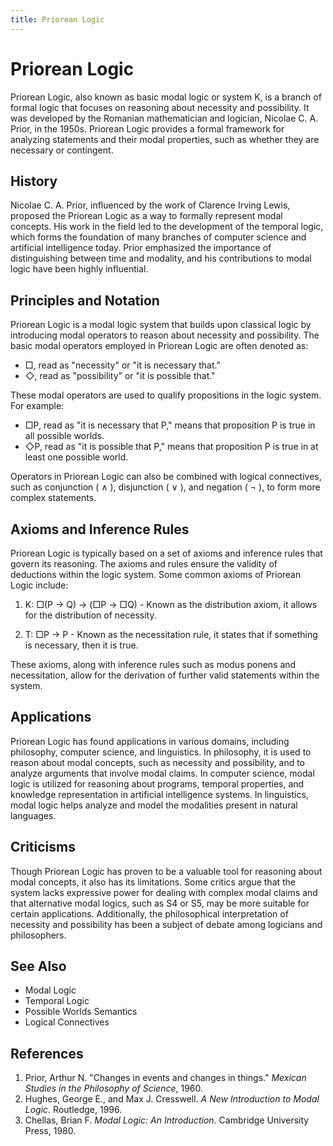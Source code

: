```yaml
---
title: Priorean Logic
---
```

# Priorean Logic

Priorean Logic, also known as basic modal logic or system K, is a branch of formal logic that focuses on reasoning about necessity and possibility. It was developed by the Romanian mathematician and logician, Nicolae C. A. Prior, in the 1950s. Priorean Logic provides a formal framework for analyzing statements and their modal properties, such as whether they are necessary or contingent.

## History

Nicolae C. A. Prior, influenced by the work of Clarence Irving Lewis, proposed the Priorean Logic as a way to formally represent modal concepts. His work in the field led to the development of the temporal logic, which forms the foundation of many branches of computer science and artificial intelligence today. Prior emphasized the importance of distinguishing between time and modality, and his contributions to modal logic have been highly influential.

## Principles and Notation

Priorean Logic is a modal logic system that builds upon classical logic by introducing modal operators to reason about necessity and possibility. The basic modal operators employed in Priorean Logic are often denoted as:

- □, read as "necessity" or "it is necessary that."
- ◇, read as "possibility" or "it is possible that."

These modal operators are used to qualify propositions in the logic system. For example:

- □P, read as "it is necessary that P," means that proposition P is true in all possible worlds.
- ◇P, read as "it is possible that P," means that proposition P is true in at least one possible world.

Operators in Priorean Logic can also be combined with logical connectives, such as conjunction ( ∧ ), disjunction ( ∨ ), and negation ( ¬ ), to form more complex statements.

## Axioms and Inference Rules

Priorean Logic is typically based on a set of axioms and inference rules that govern its reasoning. The axioms and rules ensure the validity of deductions within the logic system. Some common axioms of Priorean Logic include:

1. K: □(P → Q) → (□P → □Q) - Known as the distribution axiom, it allows for the distribution of necessity.

2. T: □P → P - Known as the necessitation rule, it states that if something is necessary, then it is true.

These axioms, along with inference rules such as modus ponens and necessitation, allow for the derivation of further valid statements within the system.

## Applications

Priorean Logic has found applications in various domains, including philosophy, computer science, and linguistics. In philosophy, it is used to reason about modal concepts, such as necessity and possibility, and to analyze arguments that involve modal claims. In computer science, modal logic is utilized for reasoning about programs, temporal properties, and knowledge representation in artificial intelligence systems. In linguistics, modal logic helps analyze and model the modalities present in natural languages.

## Criticisms

Though Priorean Logic has proven to be a valuable tool for reasoning about modal concepts, it also has its limitations. Some critics argue that the system lacks expressive power for dealing with complex modal claims and that alternative modal logics, such as S4 or S5, may be more suitable for certain applications. Additionally, the philosophical interpretation of necessity and possibility has been a subject of debate among logicians and philosophers.

## See Also

- Modal Logic
- Temporal Logic
- Possible Worlds Semantics
- Logical Connectives

## References

1. Prior, Arthur N. "Changes in events and changes in things." *Mexican Studies in the Philosophy of Science*, 1960.
2. Hughes, George E., and Max J. Cresswell. *A New Introduction to Modal Logic*. Routledge, 1996.
3. Chellas, Brian F. *Modal Logic: An Introduction*. Cambridge University Press, 1980.